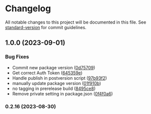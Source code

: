 # Changelog

All notable changes to this project will be documented in this file. See [standard-version](https://github.com/conventional-changelog/standard-version) for commit guidelines.

## 1.0.0 (2023-09-01)


### Bug Fixes

* Commit new package version ([0d75709](https://github.com/gmtdi/frontend-shared-components/commit/0d75709deca13784ec90291bfd540535d9860bd8))
* Get correct Auth Token ([645359e](https://github.com/gmtdi/frontend-shared-components/commit/645359e5861ca630ceb7720b01ad709c3dc23bbe))
* Handle publish in postversion script ([97b93f2](https://github.com/gmtdi/frontend-shared-components/commit/97b93f208ec8138c593573998e690ad3c6f13dc5))
* manually update package version ([01f910b](https://github.com/gmtdi/frontend-shared-components/commit/01f910b4a470a77e2fb422461c8b92d70be75583))
* no tagging in prerelease build ([8495ce8](https://github.com/gmtdi/frontend-shared-components/commit/8495ce888712d728612faa32484c1703f3bbccce))
* Remove private setting in package.json ([0f4f0a6](https://github.com/gmtdi/frontend-shared-components/commit/0f4f0a608bb9eca5cebbfae2ea293e5c4d1a5eb0))

### 0.2.16 (2023-08-30)
